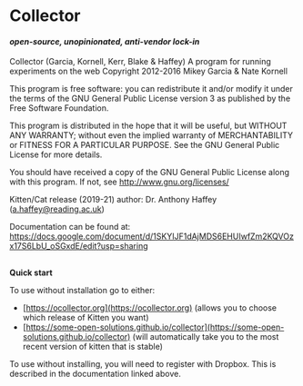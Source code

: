 # **Collector**

#### *open-source, unopinionated, anti-vendor lock-in*

Collector (Garcia, Kornell, Kerr, Blake & Haffey)
A program for running experiments on the web
Copyright 2012-2016 Mikey Garcia & Nate Kornell


This program is free software: you can redistribute it and/or modify
it under the terms of the GNU General Public License version 3 as published by
the Free Software Foundation.

This program is distributed in the hope that it will be useful,
but WITHOUT ANY WARRANTY; without even the implied warranty of
MERCHANTABILITY or FITNESS FOR A PARTICULAR PURPOSE.  See the
GNU General Public License for more details.

You should have received a copy of the GNU General Public License
along with this program.  If not, see <http://www.gnu.org/licenses/>

Kitten/Cat release (2019-21) author: Dr. Anthony Haffey (a.haffey@reading.ac.uk)

Documentation can be found at: https://docs.google.com/document/d/1SKYIJF1dAjMDS6EHUIwfZm2KQVOzx17S6LbU_oSGxdE/edit?usp=sharing

##
**Quick start**

To use without installation go to either:

*   [https://ocollector.org](https://ocollector.org) (allows you to choose which release of Kitten you want)
*   [https://some-open-solutions.github.io/collector](https://some-open-solutions.github.io/collector) (will automatically take you to the most recent version of kitten that is stable)

To use without installing, you will need to register with Dropbox. This is described in the documentation linked above.
